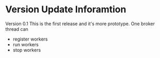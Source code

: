 # Version Update Inforamtion

Version 0.1 
This is the first release and it's more prototype. One broker thread can 
- register workers
- run workers
- stop workers
  
